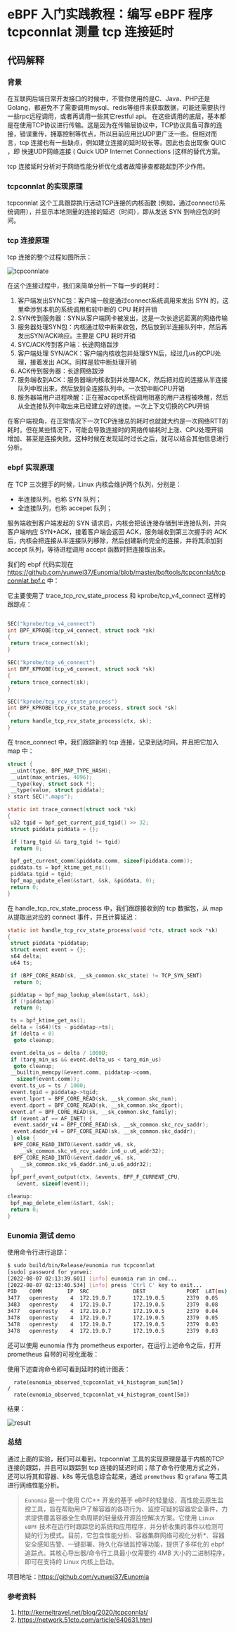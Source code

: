 # eBPF 入门实践教程：编写 eBPF 程序 tcpconnlat 测量 tcp 连接延时

## 代码解释

### 背景

在互联网后端日常开发接口的时候中，不管你使用的是C、Java、PHP还是Golang，都避免不了需要调用mysql、redis等组件来获取数据，可能还需要执行一些rpc远程调用，或者再调用一些其它restful api。 在这些调用的底层，基本都是在使用TCP协议进行传输。这是因为在传输层协议中，TCP协议具备可靠的连接，错误重传，拥塞控制等优点，所以目前应用比UDP更广泛一些。但相对而言，tcp 连接也有一些缺点，例如建立连接的延时较长等。因此也会出现像 QUIC ，即 快速UDP网络连接 ( Quick UDP Internet Connections )这样的替代方案。

tcp 连接延时分析对于网络性能分析优化或者故障排查都能起到不少作用。

### tcpconnlat 的实现原理

tcpconnlat 这个工具跟踪执行活动TCP连接的内核函数 (例如，通过connect()系统调用），并显示本地测量的连接的延迟（时间），即从发送 SYN 到响应包的时间。

### tcp 连接原理

tcp 连接的整个过程如图所示：

![tcpconnlate](tcpconnlat1.png)

在这个连接过程中，我们来简单分析一下每一步的耗时：

1. 客户端发出SYNC包：客户端一般是通过connect系统调用来发出 SYN 的，这里牵涉到本机的系统调用和软中断的 CPU 耗时开销
2. SYN传到服务器：SYN从客户端网卡被发出，这是一次长途远距离的网络传输
3. 服务器处理SYN包：内核通过软中断来收包，然后放到半连接队列中，然后再发出SYN/ACK响应。主要是 CPU 耗时开销
4. SYC/ACK传到客户端：长途网络跋涉
5. 客户端处理 SYN/ACK：客户端内核收包并处理SYN后，经过几us的CPU处理，接着发出 ACK。同样是软中断处理开销
6. ACK传到服务器：长途网络跋涉
7. 服务端收到ACK：服务器端内核收到并处理ACK，然后把对应的连接从半连接队列中取出来，然后放到全连接队列中。一次软中断CPU开销
8. 服务器端用户进程唤醒：正在被accpet系统调用阻塞的用户进程被唤醒，然后从全连接队列中取出来已经建立好的连接。一次上下文切换的CPU开销

在客户端视角，在正常情况下一次TCP连接总的耗时也就就大约是一次网络RTT的耗时。但在某些情况下，可能会导致连接时的网络传输耗时上涨、CPU处理开销增加、甚至是连接失败。这种时候在发现延时过长之后，就可以结合其他信息进行分析。

### ebpf 实现原理

在 TCP 三次握手的时候，Linux 内核会维护两个队列，分别是：

- 半连接队列，也称 SYN 队列；
- 全连接队列，也称 accepet 队列；

服务端收到客户端发起的 SYN 请求后，内核会把该连接存储到半连接队列，并向客户端响应 SYN+ACK，接着客户端会返回 ACK，服务端收到第三次握手的 ACK 后，内核会把连接从半连接队列移除，然后创建新的完全的连接，并将其添加到 accept 队列，等待进程调用 accept 函数时把连接取出来。

我们的 ebpf 代码实现在 <https://github.com/yunwei37/Eunomia/blob/master/bpftools/tcpconnlat/tcpconnlat.bpf.c> 中：

它主要使用了 trace_tcp_rcv_state_process 和 kprobe/tcp_v4_connect 这样的跟踪点：

```c

SEC("kprobe/tcp_v4_connect")
int BPF_KPROBE(tcp_v4_connect, struct sock *sk)
{
 return trace_connect(sk);
}

SEC("kprobe/tcp_v6_connect")
int BPF_KPROBE(tcp_v6_connect, struct sock *sk)
{
 return trace_connect(sk);
}

SEC("kprobe/tcp_rcv_state_process")
int BPF_KPROBE(tcp_rcv_state_process, struct sock *sk)
{
 return handle_tcp_rcv_state_process(ctx, sk);
}
```

在 trace_connect 中，我们跟踪新的 tcp 连接，记录到达时间，并且把它加入 map 中：

```c
struct {
 __uint(type, BPF_MAP_TYPE_HASH);
 __uint(max_entries, 4096);
 __type(key, struct sock *);
 __type(value, struct piddata);
} start SEC(".maps");

static int trace_connect(struct sock *sk)
{
 u32 tgid = bpf_get_current_pid_tgid() >> 32;
 struct piddata piddata = {};

 if (targ_tgid && targ_tgid != tgid)
  return 0;

 bpf_get_current_comm(&piddata.comm, sizeof(piddata.comm));
 piddata.ts = bpf_ktime_get_ns();
 piddata.tgid = tgid;
 bpf_map_update_elem(&start, &sk, &piddata, 0);
 return 0;
}
```

在 handle_tcp_rcv_state_process 中，我们跟踪接收到的 tcp 数据包，从 map 从提取出对应的 connect 事件，并且计算延迟：

```c
static int handle_tcp_rcv_state_process(void *ctx, struct sock *sk)
{
 struct piddata *piddatap;
 struct event event = {};
 s64 delta;
 u64 ts;

 if (BPF_CORE_READ(sk, __sk_common.skc_state) != TCP_SYN_SENT)
  return 0;

 piddatap = bpf_map_lookup_elem(&start, &sk);
 if (!piddatap)
  return 0;

 ts = bpf_ktime_get_ns();
 delta = (s64)(ts - piddatap->ts);
 if (delta < 0)
  goto cleanup;

 event.delta_us = delta / 1000U;
 if (targ_min_us && event.delta_us < targ_min_us)
  goto cleanup;
 __builtin_memcpy(&event.comm, piddatap->comm,
   sizeof(event.comm));
 event.ts_us = ts / 1000;
 event.tgid = piddatap->tgid;
 event.lport = BPF_CORE_READ(sk, __sk_common.skc_num);
 event.dport = BPF_CORE_READ(sk, __sk_common.skc_dport);
 event.af = BPF_CORE_READ(sk, __sk_common.skc_family);
 if (event.af == AF_INET) {
  event.saddr_v4 = BPF_CORE_READ(sk, __sk_common.skc_rcv_saddr);
  event.daddr_v4 = BPF_CORE_READ(sk, __sk_common.skc_daddr);
 } else {
  BPF_CORE_READ_INTO(&event.saddr_v6, sk,
    __sk_common.skc_v6_rcv_saddr.in6_u.u6_addr32);
  BPF_CORE_READ_INTO(&event.daddr_v6, sk,
    __sk_common.skc_v6_daddr.in6_u.u6_addr32);
 }
 bpf_perf_event_output(ctx, &events, BPF_F_CURRENT_CPU,
   &event, sizeof(event));

cleanup:
 bpf_map_delete_elem(&start, &sk);
 return 0;
}
```

### Eunomia 测试 demo

使用命令行进行追踪：

```bash
$ sudo build/bin/Release/eunomia run tcpconnlat
[sudo] password for yunwei: 
[2022-08-07 02:13:39.601] [info] eunomia run in cmd...
[2022-08-07 02:13:40.534] [info] press 'Ctrl C' key to exit...
PID    COMM        IP  SRC              DEST             PORT  LAT(ms) CONATINER/OS
3477   openresty    4  172.19.0.7       172.19.0.5       2379  0.05    docker-apisix_apisix_1
3483   openresty    4  172.19.0.7       172.19.0.5       2379  0.08    docker-apisix_apisix_1
3477   openresty    4  172.19.0.7       172.19.0.5       2379  0.04    docker-apisix_apisix_1
3478   openresty    4  172.19.0.7       172.19.0.5       2379  0.05    docker-apisix_apisix_1
3478   openresty    4  172.19.0.7       172.19.0.5       2379  0.03    docker-apisix_apisix_1
3478   openresty    4  172.19.0.7       172.19.0.5       2379  0.03    docker-apisix_apisix_1
```

还可以使用 eunomia 作为 prometheus exporter，在运行上述命令之后，打开 prometheus 自带的可视化面板：

使用下述查询命令即可看到延时的统计图表：

```plain
  rate(eunomia_observed_tcpconnlat_v4_histogram_sum[5m])
/
  rate(eunomia_observed_tcpconnlat_v4_histogram_count[5m])
```

结果：

![result](tcpconnlat_p.png)

### 总结

通过上面的实验，我们可以看到，tcpconnlat 工具的实现原理是基于内核的TCP连接的跟踪，并且可以跟踪到 tcp 连接的延迟时间；除了命令行使用方式之外，还可以将其和容器、k8s 等元信息综合起来，通过 `prometheus` 和 `grafana` 等工具进行网络性能分析。

> `Eunomia` 是一个使用 C/C++ 开发的基于 eBPF的轻量级，高性能云原生监控工具，旨在帮助用户了解容器的各项行为、监控可疑的容器安全事件，力求提供覆盖容器全生命周期的轻量级开源监控解决方案。它使用 `Linux` `eBPF` 技术在运行时跟踪您的系统和应用程序，并分析收集的事件以检测可疑的行为模式。目前，它包含性能分析、容器集群网络可视化分析*、容器安全感知告警、一键部署、持久化存储监控等功能，提供了多样化的 ebpf 追踪点。其核心导出器/命令行工具最小仅需要约 4MB 大小的二进制程序，即可在支持的 Linux 内核上启动。

项目地址：<https://github.com/yunwei37/Eunomia>

### 参考资料

1. <http://kerneltravel.net/blog/2020/tcpconnlat/>
2. <https://network.51cto.com/article/640631.html>
